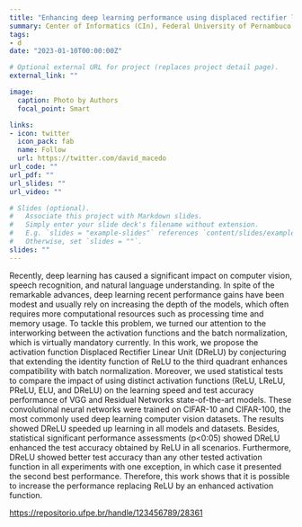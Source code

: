 ```yaml
---
title: "Enhancing deep learning performance using displaced rectifier linear unit"
summary: Center of Informatics (CIn), Federal University of Pernambuco (UFPE)
tags:
- d
date: "2023-01-10T00:00:00Z"

# Optional external URL for project (replaces project detail page).
external_link: ""

image:
  caption: Photo by Authors
  focal_point: Smart

links:
- icon: twitter
  icon_pack: fab
  name: Follow
  url: https://twitter.com/david_macedo
url_code: ""
url_pdf: ""
url_slides: ""
url_video: ""

# Slides (optional).
#   Associate this project with Markdown slides.
#   Simply enter your slide deck's filename without extension.
#   E.g. `slides = "example-slides"` references `content/slides/example-slides.md`.
#   Otherwise, set `slides = ""`.
slides: ""
---
```


Recently, deep learning has caused a significant impact on computer vision, speech recognition, and natural language understanding. In spite of the remarkable advances, deep learning recent performance gains have been modest and usually rely on increasing the depth of the models, which often requires more computational resources such as processing time and memory usage. To tackle this problem, we turned our attention to the interworking between the activation functions and the batch normalization, which is virtually mandatory currently. In this work, we propose the activation function Displaced Rectifier Linear Unit (DReLU) by conjecturing that extending the identity function of ReLU to the third quadrant enhances compatibility with batch normalization. Moreover, we used statistical tests to compare the impact of using distinct activation functions (ReLU, LReLU, PReLU, ELU, and DReLU) on the learning speed and test accuracy performance of VGG and Residual Networks state-of-the-art models. These convolutional neural networks were trained on CIFAR-10 and CIFAR-100, the most commonly used deep learning computer vision datasets. The results showed DReLU speeded up learning in all models and datasets. Besides, statistical significant performance assessments (p<0:05) showed DReLU enhanced the test accuracy obtained by ReLU in all scenarios. Furthermore, DReLU showed better test accuracy than any other tested activation function in all experiments with one exception, in which case it presented the second best performance. Therefore, this work shows that it is possible to increase the performance replacing ReLU by an enhanced activation function.

https://repositorio.ufpe.br/handle/123456789/28361
